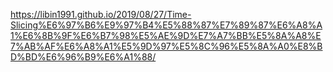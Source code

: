 https://libin1991.github.io/2019/08/27/Time-Slicing%E6%97%B6%E9%97%B4%E5%88%87%E7%89%87%E6%A8%A1%E6%8B%9F%E6%B7%98%E5%AE%9D%E7%A7%BB%E5%8A%A8%E7%AB%AF%E6%A8%A1%E5%9D%97%E5%8C%96%E5%8A%A0%E8%BD%BD%E6%96%B9%E6%A1%88/


